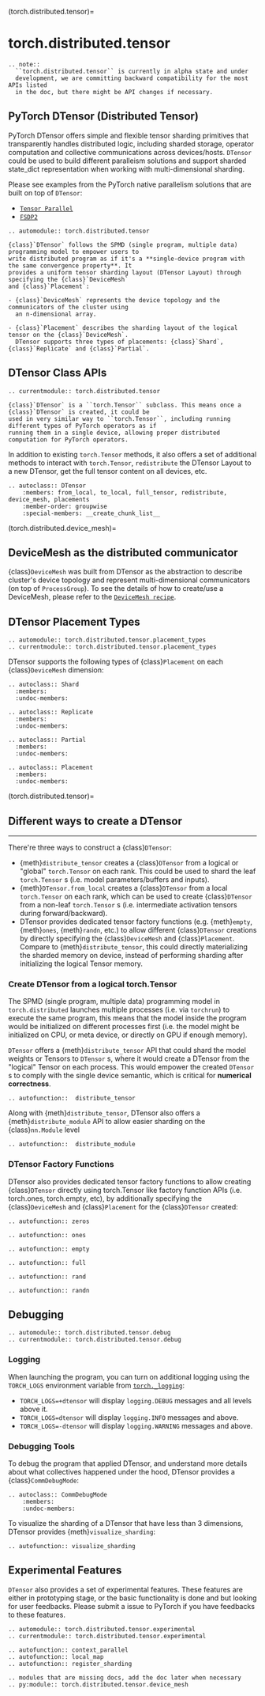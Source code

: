 (torch.distributed.tensor)=
# torch.distributed.tensor

```{eval-rst}
.. note::
  ``torch.distributed.tensor`` is currently in alpha state and under
  development, we are committing backward compatibility for the most APIs listed
  in the doc, but there might be API changes if necessary.
```

## PyTorch DTensor (Distributed Tensor)

PyTorch DTensor offers simple and flexible tensor sharding primitives that transparently handles distributed
logic, including sharded storage, operator computation and collective communications across devices/hosts.
`DTensor` could be used to build different paralleism solutions and support sharded state_dict representation
when working with multi-dimensional sharding.

Please see examples from the PyTorch native parallelism solutions that are built on top of `DTensor`:

* [`Tensor Parallel`](https://pytorch.org/docs/main/distributed.tensor.parallel.html)
* [`FSDP2`](https://github.com/pytorch/torchtitan/blob/main/docs/fsdp.md)

```{eval-rst}
.. automodule:: torch.distributed.tensor

{class}`DTensor` follows the SPMD (single program, multiple data) programming model to empower users to
write distributed program as if it's a **single-device program with the same convergence property**. It
provides a uniform tensor sharding layout (DTensor Layout) through specifying the {class}`DeviceMesh`
and {class}`Placement`:

- {class}`DeviceMesh` represents the device topology and the communicators of the cluster using
  an n-dimensional array.

- {class}`Placement` describes the sharding layout of the logical tensor on the {class}`DeviceMesh`.
  DTensor supports three types of placements: {class}`Shard`, {class}`Replicate` and {class}`Partial`.
```

## DTensor Class APIs

```{eval-rst}
.. currentmodule:: torch.distributed.tensor

{class}`DTensor` is a ``torch.Tensor`` subclass. This means once a {class}`DTensor` is created, it could be
used in very similar way to ``torch.Tensor``, including running different types of PyTorch operators as if
running them in a single device, allowing proper distributed computation for PyTorch operators.
```

In addition to existing `torch.Tensor` methods, it also offers a set of additional methods to interact with
`torch.Tensor`, `redistribute` the DTensor Layout to a new DTensor, get the full tensor content
on all devices, etc.

```{eval-rst}
.. autoclass:: DTensor
    :members: from_local, to_local, full_tensor, redistribute, device_mesh, placements
    :member-order: groupwise
    :special-members: __create_chunk_list__
```

(torch.distributed.device_mesh)=
## DeviceMesh as the distributed communicator

{class}`DeviceMesh` was built from DTensor as the abstraction to describe cluster's device topology and represent
multi-dimensional communicators (on top of `ProcessGroup`). To see the details of how to create/use a DeviceMesh,
please refer to the [`DeviceMesh recipe`](https://pytorch.org/tutorials/recipes/distributed_device_mesh.html).


## DTensor Placement Types

```{eval-rst}
.. automodule:: torch.distributed.tensor.placement_types
.. currentmodule:: torch.distributed.tensor.placement_types
```

DTensor supports the following types of {class}`Placement` on each {class}`DeviceMesh` dimension:

```{eval-rst}
.. autoclass:: Shard
  :members:
  :undoc-members:

.. autoclass:: Replicate
  :members:
  :undoc-members:

.. autoclass:: Partial
  :members:
  :undoc-members:

.. autoclass:: Placement
  :members:
  :undoc-members:
```

(torch.distributed.tensor)=
## Different ways to create a DTensor
---------------------------------------

There're three ways to construct a {class}`DTensor`:

  * {meth}`distribute_tensor` creates a {class}`DTensor` from a logical or "global" ``torch.Tensor`` on
    each rank. This could be used to shard the leaf ``torch.Tensor`` s (i.e. model parameters/buffers
    and inputs).
  * {meth}`DTensor.from_local` creates a {class}`DTensor` from a local ``torch.Tensor`` on each rank, which can
    be used to create {class}`DTensor` from a non-leaf ``torch.Tensor`` s (i.e. intermediate activation
    tensors during forward/backward).
  * DTensor provides dedicated tensor factory functions (e.g. {meth}`empty`, {meth}`ones`, {meth}`randn`, etc.)
    to allow different {class}`DTensor` creations by directly specifying the {class}`DeviceMesh` and
    {class}`Placement`. Compare to {meth}`distribute_tensor`, this could directly materializing the sharded memory
    on device, instead of performing sharding after initializing the logical Tensor memory.


### Create DTensor from a logical torch.Tensor


The SPMD (single program, multiple data) programming model in ``torch.distributed`` launches multiple processes
(i.e. via ``torchrun``) to execute the same program, this means that the model inside the program would be
initialized on different processes first (i.e. the model might be initialized on CPU, or meta device, or directly
on GPU if enough memory).

``DTensor`` offers a {meth}`distribute_tensor` API that could shard the model weights or Tensors to ``DTensor`` s,
where it would create a DTensor from the "logical" Tensor on each process. This would empower the created
``DTensor`` s to comply with the single device semantic, which is critical for **numerical correctness**.

```{eval-rst}
.. autofunction::  distribute_tensor
```

Along with {meth}`distribute_tensor`, DTensor also offers a {meth}`distribute_module` API to allow easier
sharding on the {class}`nn.Module` level

```{eval-rst}
.. autofunction::  distribute_module
```

### DTensor Factory Functions


DTensor also provides dedicated tensor factory functions to allow creating {class}`DTensor` directly
using torch.Tensor like factory function APIs (i.e. torch.ones, torch.empty, etc), by additionally
specifying the {class}`DeviceMesh` and {class}`Placement` for the {class}`DTensor` created:

```{eval-rst}
.. autofunction:: zeros

.. autofunction:: ones

.. autofunction:: empty

.. autofunction:: full

.. autofunction:: rand

.. autofunction:: randn
```

## Debugging

```{eval-rst}
.. automodule:: torch.distributed.tensor.debug
.. currentmodule:: torch.distributed.tensor.debug
```

### Logging

When launching the program, you can turn on additional logging using the `TORCH_LOGS` environment variable from
[`torch._logging`](https://pytorch.org/docs/main/logging.html#module-torch._logging):

* `TORCH_LOGS=+dtensor` will display `logging.DEBUG` messages and all levels above it.
* `TORCH_LOGS=dtensor` will display `logging.INFO` messages and above.
* `TORCH_LOGS=-dtensor` will display `logging.WARNING` messages and above.

### Debugging Tools

To debug the program that applied DTensor, and understand more details about what collectives happened under the
hood, DTensor provides a {class}`CommDebugMode`:

```{eval-rst}
.. autoclass:: CommDebugMode
    :members:
    :undoc-members:
```

To visualize the sharding of a DTensor that have less than 3 dimensions, DTensor provides {meth}`visualize_sharding`:

```{eval-rst}
.. autofunction:: visualize_sharding
```

## Experimental Features

`DTensor` also provides a set of experimental features. These features are either in prototyping stage, or the basic
functionality is done and but looking for user feedbacks. Please submit a issue to PyTorch if you have feedbacks to
these features.

```{eval-rst}
.. automodule:: torch.distributed.tensor.experimental
.. currentmodule:: torch.distributed.tensor.experimental

.. autofunction:: context_parallel
.. autofunction:: local_map
.. autofunction:: register_sharding
```

```{eval-rst}
.. modules that are missing docs, add the doc later when necessary
.. py:module:: torch.distributed.tensor.device_mesh
```